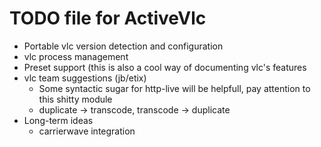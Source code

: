 TODO file for ActiveVlc
=======================

  - Portable vlc version detection and configuration
  - vlc process management
  - Preset support (this is also a cool way of documenting vlc's features
  - vlc team suggestions (jb/etix)
    - Some syntactic sugar for http-live will be helpfull, pay attention to this shitty module
    - duplicate -> transcode, transcode -> duplicate
  - Long-term ideas
    - carrierwave integration

